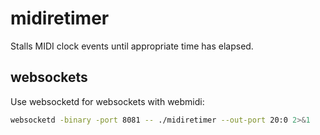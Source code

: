 # midiretimer

Stalls MIDI clock events until appropriate time has elapsed.

## websockets

Use websocketd for websockets with webmidi:
```sh
websocketd -binary -port 8081 -- ./midiretimer --out-port 20:0 2>&1
```